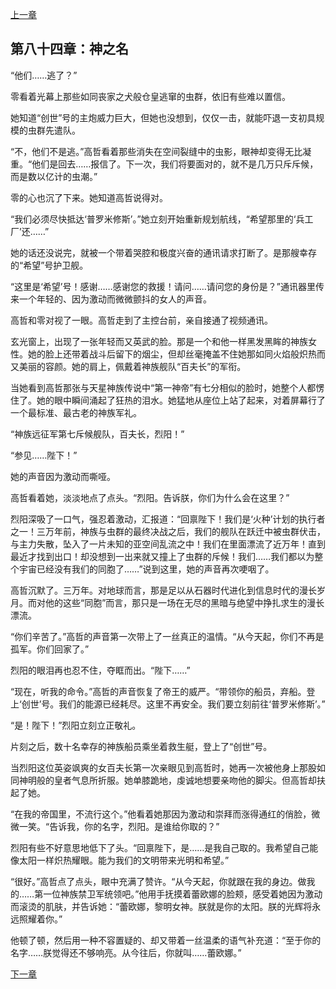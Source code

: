 [上一章](83-初次接触.md)

## 第八十四章：神之名

“他们……逃了？”

零看着光幕上那些如同丧家之犬般仓皇逃窜的虫群，依旧有些难以置信。

她知道“创世”号的主炮威力巨大，但她也没想到，仅仅一击，就能吓退一支初具规模的虫群先遣队。

“不，他们不是逃。”高哲看着那些消失在空间裂缝中的虫影，眼神却变得无比凝重。“他们是回去……报信了。下一次，我们将要面对的，就不是几万只斥斥候，而是数以亿计的虫潮。”

零的心也沉了下来。她知道高哲说得对。

“我们必须尽快抵达‘普罗米修斯’。”她立刻开始重新规划航线，“希望那里的‘兵工厂’还……”

她的话还没说完，就被一个带着哭腔和极度兴奋的通讯请求打断了。是那艘幸存的“希望”号护卫舰。

“这里是‘希望’号！感谢……感谢您的救援！请问……请问您的身份是？”通讯器里传来一个年轻的、因为激动而微微颤抖的女人的声音。

高哲和零对视了一眼。高哲走到了主控台前，亲自接通了视频通讯。

玄光窗上，出现了一张年轻而又英武的脸。那是一个和他一样黑发黑眸的神族女性。她的脸上还带着战斗后留下的烟尘，但却丝毫掩盖不住她那如同火焰般炽热而又美丽的容颜。她的肩上，佩戴着神族舰队“百夫长”的军衔。

当她看到高哲那张与天星神族传说中“第一神帝”有七分相似的脸时，她整个人都愣住了。她的眼中瞬间涌起了狂热的泪水。她猛地从座位上站了起来，对着屏幕行了一个最标准、最古老的神族军礼。

“神族远征军第七斥候舰队，百夫长，烈阳！”

“参见……陛下！”

她的声音因为激动而嘶哑。

高哲看着她，淡淡地点了点头。“烈阳。告诉朕，你们为什么会在这里？”

烈阳深吸了一口气，强忍着激动，汇报道：“回禀陛下！我们是‘火种’计划的执行者之一！三万年前，神族与虫群的最终决战之后，我们的舰队在跃迁中被虫群伏击，与主力失散，坠入了一片未知的亚空间乱流之中！我们在里面漂流了近万年！直到最近才找到出口！却没想到一出来就又撞上了虫群的斥候！我们……我们都以为整个宇宙已经没有我们的同胞了……”说到这里，她的声音再次哽咽了。

高哲沉默了。三万年。对地球而言，那是足以从石器时代进化到信息时代的漫长岁月。而对他的这些“同胞”而言，那只是一场在无尽的黑暗与绝望中挣扎求生的漫长漂流。

“你们辛苦了。”高哲的声音第一次带上了一丝真正的温情。“从今天起，你们不再是孤军。你们回家了。”

烈阳的眼泪再也忍不住，夺眶而出。“陛下……”

“现在，听我的命令。”高哲的声音恢复了帝王的威严。“带领你的船员，弃船。登上‘创世’号。我们的能源已经耗尽。这里不再安全。我们要立刻前往‘普罗米修斯’。”

“是！陛下！”烈阳立刻立正敬礼。

片刻之后，数十名幸存的神族船员乘坐着救生艇，登上了“创世”号。

当烈阳这位英姿飒爽的女百夫长第一次亲眼见到高哲时，她再一次被他身上那股如同神明般的皇者气息所折服。她单膝跪地，虔诚地想要亲吻他的脚尖。但高哲却扶起了她。

“在我的帝国里，不流行这个。”他看着她那因为激动和崇拜而涨得通红的俏脸，微微一笑。“告诉我，你的名字，烈阳。是谁给你取的？”

烈阳有些不好意思地低下了头。“回禀陛下，是……是我自己取的。我希望自己能像太阳一样炽热耀眼。能为我们的文明带来光明和希望。”

“很好。”高哲点了点头，眼中充满了赞许。“从今天起，你就跟在我的身边。做我的……第一位神族禁卫军统领吧。”他用手抚摸着蕾欧娜的脸颊，感受着她因为激动而滚烫的肌肤，并告诉她：“蕾欧娜，黎明女神。朕就是你的太阳。朕的光辉将永远照耀着你。”

他顿了顿，然后用一种不容置疑的、却又带着一丝温柔的语气补充道：“至于你的名字……朕觉得还不够响亮。从今往后，你就叫……蕾欧娜。”

[下一章](85-普罗米修斯.md)
